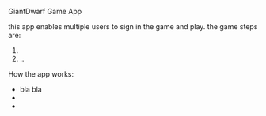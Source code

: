 GiantDwarf Game App

this app enables multiple users to sign in the game and play.
the game steps are:

1.
2. ..

How the app works:

- bla bla
-
-

